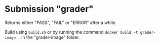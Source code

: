# Submission "grader"

Returns either "PASS", "FAIL" or "ERROR" after a while.

Build using `build.sh` or by running the command
`docker build -t grader-image .` in the "grader-image" folder.
